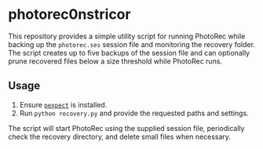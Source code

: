 # photorec0nstricor

This repository provides a simple utility script for running PhotoRec while
backing up the `photorec.ses` session file and monitoring the recovery
folder. The script creates up to five backups of the session file and can
optionally prune recovered files below a size threshold while PhotoRec runs.

## Usage

1. Ensure [`pexpect`](https://pypi.org/project/pexpect/) is installed.
2. Run `python recovery.py` and provide the requested paths and settings.

The script will start PhotoRec using the supplied session file, periodically
check the recovery directory, and delete small files when necessary.
